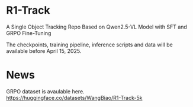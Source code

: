 # R1-Track
A Single Object Tracking Repo Based on Qwen2.5-VL Model with SFT and GRPO Fine-Tuning‌

The checkpoints, training pipeline, inference scripts and data will be available before April 15, 2025.

# News
GRPO dataset is avaulable here. https://huggingface.co/datasets/WangBiao/R1-Track-5k 

